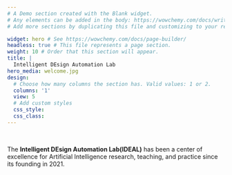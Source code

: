```yaml
---
# A Demo section created with the Blank widget.
# Any elements can be added in the body: https://wowchemy.com/docs/writing-markdown-latex/
# Add more sections by duplicating this file and customizing to your requirements.

widget: hero # See https://wowchemy.com/docs/page-builder/
headless: true # This file represents a page section.
weight: 10 # Order that this section will appear.
title: |
  Intelligent DEsign Automation Lab
hero_media: welcome.jpg
design:
  # Choose how many columns the section has. Valid values: 1 or 2.
  columns: '1'
  view: 5
  # Add custom styles
  css_style:
  css_class:
---
```


<br>

The **Intelligent DEsign Automation Lab(IDEAL)** has been a center of excellence for Artificial Intelligence research, teaching, and practice since its founding in 2021.
